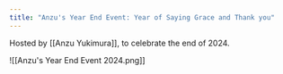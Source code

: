 ```yaml
---
title: "Anzu's Year End Event: Year of Saying Grace and Thank you"
---
```

Hosted by [[Anzu Yukimura]], to celebrate the end of 2024.

![[Anzu's Year End Event 2024.png]]